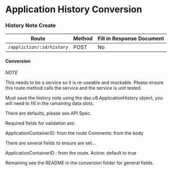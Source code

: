# Application History Conversion


### History Note Create

| Route | Method | Fill in Response Document |
|---|---|---|
| `/appliction/:id/history` | POST | No |

#### Conversion

*NOTE*

This needs to be a service so it is re-useable and mockable. Please ensure this route method calls the service and the service is unit tested.

Must save the history note using the dao.v8.ApplicationHistory object, you will need to fill in the ramaining data slots.

There are defaults, please see API Spec.

Required fields for validation are:

ApplicationContainerID: from the route
Comments: from the body

There are several fields to ensure are set...

ApplicationContainerID : from the route.
Active: default to true

Remaining see the README in the conversion folder for general fields.


